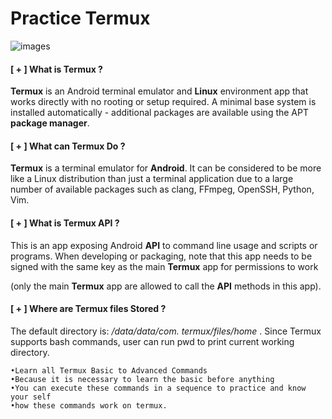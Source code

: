 #    Practice Termux 
![images](https://user-images.githubusercontent.com/66746496/88087571-90a38f00-cba2-11ea-81d0-8741b47742b5.png)

#### [ + ] What is Termux ?

**Termux** is an Android terminal 
emulator and **Linux** environment app 
that works directly with 
no rooting or setup required. 
A minimal base system is installed 
automatically - additional packages 
are available using the APT **package manager**. 

#### [ + ] What can Termux Do ?

**Termux** is a terminal emulator for **Android**. 
It can be considered to be more like a Linux 
distribution than just a terminal application 
due to a large number of available packages 
such as clang, FFmpeg, OpenSSH, Python, Vim.

#### [ + ] What is Termux API ?

This is an app exposing Android **API**
to command line usage and scripts or programs. 
When developing or packaging, 
note that this app needs to be signed 
with the same key as the main **Termux** app 
for permissions to work 

(only the main **Termux** app are 
allowed to call the **API** methods in this app).

#### [ + ] Where are Termux files Stored ?

The default directory is: */data/data/com. termux/files/home* .
Since Termux supports bash commands, 
user can run pwd to print current working directory.


```
•Learn all Termux Basic to Advanced Commands
•Because it is necessary to learn the basic before anything
•You can execute these commands in a sequence to practice and know your self 
•how these commands work on termux.
```


